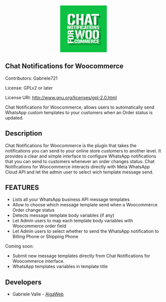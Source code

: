 <p align="center"><img src="admin/img/Wafwc_logo.jpg" width="150" alt="Wafwc logo"></p>

## Chat Notifications for Woocommerce

Contributors: Gabriele721

License: GPLv2 or later

License URI: http://www.gnu.org/licenses/gpl-2.0.html

Chat Notifications for Woocommerce, allows users to automatically send WhatsApp custom templates to your customers
when an Order status is updated.


## Description

Chat Notifications for Woocommerce is the plugin that takes the notifications you can send to your online store customers to another level.
It provides a clear and simple interface to configure WhatsApp notifications that you can send to customers whenever an order changes status.
Chat Notifications for Woocommerce interacts directly with Meta WhatsApp Cloud API and let the admin user to select wich template message send.

## FEATURES

- Lists all your WhatsApp business API message templates
- Allow to choose which message template send when a Woocommerce Order change status
- Detects message template body variables (if any)
- Let Admin users to map each template body variables with Woocommerce order field
- Let Admin users to select whether to send the WhatsApp notification to Billing Phone or Shipping Phone

Coming soon:
- Submit new message templates directly from Chat Notifications for Woocommerce interface.
- WhatsApp templates variables in template title


## Developers

- Gabriele Valle - [AlgaWeb](https://www.algaweb.it)

